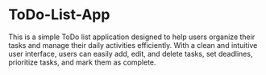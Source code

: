 # ToDo-List-App
This is a simple ToDo list application designed to help users organize their tasks and manage their daily activities efficiently. With a clean and intuitive user interface, users can easily add, edit, and delete tasks, set deadlines, prioritize tasks, and mark them as complete.
